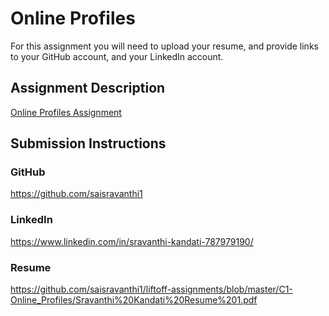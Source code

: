 # Online Profiles
For this assignment you will need to upload your resume, and provide links to your GitHub account, and your LinkedIn account.

## Assignment Description
[Online Profiles Assignment](https://education.launchcode.org/liftoff/assignments/online-profiles/)

## Submission Instructions
 
### GitHub
https://github.com/saisravanthi1
 
### LinkedIn
https://www.linkedin.com/in/sravanthi-kandati-787979190/

### Resume
https://github.com/saisravanthi1/liftoff-assignments/blob/master/C1-Online_Profiles/Sravanthi%20Kandati%20Resume%201.pdf
